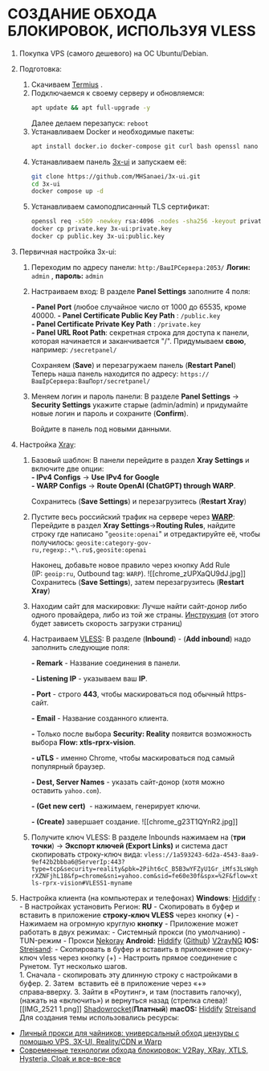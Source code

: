 # СОЗДАНИЕ ОБХОДА БЛОКИРОВОК, ИСПОЛЬЗУЯ VLESS
1. Покупка VPS (самого дешевого) на ОС  Ubuntu/Debian.
2. Подготовка:
	1. Скачиваем [Termius](https://termius.com/) .
	2. Подключаемся к своему серверу и обновляемся:
		```sh
		apt update && apt full-upgrade -y
		```
		Далее делаем перезапуск: `reboot`
	3. Устанавливаем Docker и необходимые пакеты:
		```sh
		apt install docker.io docker-compose git curl bash openssl nano -y
		```
	4. Устанавливаем панель [3x-ui](https://github.com/MHSanaei/3x-ui)  и запускаем её:
		```sh
		git clone https://github.com/MHSanaei/3x-ui.git
		cd 3x-ui
		docker compose up -d	
		```
	5. Устанавливаем самоподписанный TLS сертификат:
		```sh
		openssl req -x509 -newkey rsa:4096 -nodes -sha256 -keyout private.key -out public.key -days 3650 -subj "/CN=APP"
		docker cp private.key 3x-ui:private.key
		docker cp public.key 3x-ui:public.key
		```
3. Первичная настройка 3x-ui:
	1. Переходим по адресу панели: `http:/ВашIPСервера:2053/`
		**Логин:** `admin` , **пароль:** `admin`
	2. Настраиваем вход:
		В разделе **Panel Settings** заполните 4 поля:
		
		**- Panel Port** (любое случайное число от 1000 до 65535, кроме 40000.
		**- Panel Certificate Public Key Path** : `/public.key`  
		**- Panel Certificate Private Key Path** : `/private.key`  
		**- Panel URL Root Path**: секретная строка для доступа к панели, которая начинается и заканчивается "/". Придумываем **свою**, например: `/secretpanel/`
		
		Сохраняем (**Save**) и перезагружаем панель (**Restart Panel**)
		Теперь наша панель находится по адресу: `https://ВашIpСервера:ВашПорт/secretpanel/`
		
	3. Меняем логин и пароль панели:
		В разделе **Panel Settings**  -> **Security Settings** укажите старые (admin/admin) и придумайте новые логин и пароль и сохраните (**Confirm**).
		
		Войдите в панель под новыми данными.
4. Настройка [Xray](https://tldrify.com/1dsz):
	1. Базовый шаблон:
		В панели перейдите в раздел **Xray Settings** и включите две опции:  
		**- IPv4 Configs** -> **Use IPv4 for Google**  
		**- WARP Configs** -> **Route OpenAI (ChatGPT) through WARP**.  
		  
		Сохранитесь (**Save Settings**) и перезагрузитесь (**Restart Xray**)
	2. Пустите весь российский трафик на сервере через **[WARP](https://one.one.one.one/ru-RU/)**:
		Перейдите в раздел **Xray Settings**->**Routing Rules**, найдите строку где написано "`geosite:openai`" и отредактируйте её, чтобы получилось: `geosite:category-gov-ru,regexp:.*\.ru$,geosite:openai`  
  
		Наконец, добавьте новое правило через кнопку Add Rule (IP: `geoip:ru`, Outbound tag: `WARP`).
		![[chrome_zUPXaQU9dJ.jpg]]
		Сохранитесь (**Save Settings**), затем перезагрузитесь (**Restart Xray**)
	3. Находим сайт для маскировки: 
		Лучше найти сайт-донор либо одного провайдера, либо из той же страны.
		[Инструкция](https://tldrify.com/1dsy) (от этого будет зависеть скорость загрузки страниц)
	4. Настраиваем [VLESS](https://tldrify.com/1dt1):
		В разделе (**Inbound**) - (**Add inbound**) надо заполнить следующие поля: 
		  
		**- Remark** - Название соединения в панели.
		
		**- Listening IP** - указываем ваш **IP**.
		  
		**- Port** - строго **443**, чтобы маскироваться под обычный https-сайт.  
		
		**-** **Email** - Название созданного клиента.
		
		**-** Только после выбора **Security: Reality** появится возможность выбора **Flow: xtls-rprx-vision**.
		  
		**- uTLS** - именно Chrome, чтобы маскироваться под самый популярный браузер.  
		  
		**- Dest, Server Names** - указать сайт-донор (хотя можно оставить `yahoo.com`).  
		  
		**- (Get new cert)**  - нажимаем, генерирует ключи.  
		  
		**- (Create)** завершает создание.
		![[chrome_g23T1QYnR2.jpg]]
	5. Получите ключ VLESS:
		В разделе Inbounds нажимаем на (**три точки**) -> **Экспорт ключей (Export Links)** и система даст скопировать строку-ключ вида:
		`vless://1a593243-6d2a-4543-8aa9-9ef42b2bbba6@ServerIp:443?type=tcp&security=reality&pbk=2Piht6cC_B5B3wYFZyU1Gr_iMfs3LsWghrXZNFjhL18&fp=chrome&sni=yahoo.com&sid=fe60e30f&spx=%2F&flow=xtls-rprx-vision#VLESS1-myname`
	

5. Настройка клиента (на компьютерах и телефонах)
		**Windows**: 
			[Hiddify](https://github.com/hiddify/hiddify-next/releases/) :
				- В настройках установить Регион: **RU**
				- Скопировать в буфер и вставить в приложение **строку‑ключ VLESS** через кнопку (**+**)
				- Нажимаем на огромную круглую **кнопку**
				- Приложение может работать в двух режимах:
					- Системный прокси (по умолчанию)
					- TUN-режим
					- Прокси
			[Nekoray](https://github.com/Matsuridayo/nekoray/releases) 
		**Android:**
			[Hiddify](https://play.google.com/store/apps/details?id=app.hiddify.com) ([Github](https://github.com/hiddify/hiddify-next/releases/))
			[V2rayNG](https://play.google.com/store/apps/details?id=com.v2ray.ang)
		**IOS:** 
			[Streisand](https://apps.apple.com/us/app/streisand/id6450534064):
				- Скопировать в буфер и вставить в приложение строку-ключ vless через кнопку (+)
				- Настроить прямое соединение с Рунетом. Тут несколько шагов.   
					1. Сначала - скопировать эту длинную строку с настройками в буфер.
					2. Затем  вставить её в приложение через «+» справа‑вверху.
					3. Зайти в «Роутинг», и там (поставить галочку), (нажать на «включить») и вернуться назад (стрелка слева)![[IMG_2521 1.png]]
			[Shadowrocket](https://apps.apple.com/us/app/shadowrocket/id932747118)(**Платный**)
		**macOS:**
			[Hiddify](https://github.com/hiddify/hiddify-next/releases/)
			[Streisand](https://apps.apple.com/us/app/streisand/id6450534064)
Для создания темы использовались ресурсы:
- [Личный прокси для чайников: универсальный обход цензуры с помощью VPS, 3X-UI, Reality/CDN и Warp](https://habr.com/ru/articles/785186/)
- [Современные технологии обхода блокировок: V2Ray, XRay, XTLS, Hysteria, Cloak и все-все-все](https://habr.com/ru/articles/727868/)
